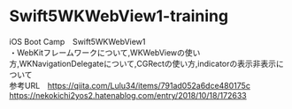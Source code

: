 # Swift5WKWebView1-training
iOS Boot Camp　Swift5WKWebView1  
・WebKitフレームワークについて,WKWebViewの使い方,WKNavigationDelegateについて,CGRectの使い方,indicatorの表示非表示について  
参考URL　https://qiita.com/Lulu34/items/791ad052a6dce480175c  
https://nekokichi2yos2.hatenablog.com/entry/2018/10/18/172633

